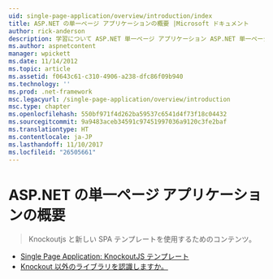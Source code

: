 ```yaml
---
uid: single-page-application/overview/introduction/index
title: ASP.NET の単一ページ アプリケーションの概要 |Microsoft ドキュメント
author: rick-anderson
description: 学習について ASP.NET 単一ページ アプリケーション ASP.NET 単一ページ アプリケーション (SPA) を使用して、重要なのクライアント側 interacti を含むアプリケーションを作成できます.
ms.author: aspnetcontent
manager: wpickett
ms.date: 11/14/2012
ms.topic: article
ms.assetid: f0643c61-c310-4906-a238-dfc86f09b940
ms.technology: ''
ms.prod: .net-framework
msc.legacyurl: /single-page-application/overview/introduction
msc.type: chapter
ms.openlocfilehash: 550bf971f4d262ba59537c6541d4f73f18c04432
ms.sourcegitcommit: 9a9483aceb34591c97451997036a9120c3fe2baf
ms.translationtype: HT
ms.contentlocale: ja-JP
ms.lasthandoff: 11/10/2017
ms.locfileid: "26505661"
---
```

<a name="introduction-to-aspnet-single-page-application"></a>ASP.NET の単一ページ アプリケーションの概要
====================
> Knockoutjs と新しい SPA テンプレートを使用するためのコンテンツ。


- [Single Page Application: KnockoutJS テンプレート](knockoutjs-template.md)
- [Knockout 以外のライブラリを認識しますか。](other-libraries.md)
